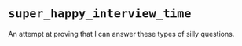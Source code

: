 # `super_happy_interview_time`

An attempt at proving that I can answer these types of silly questions.
